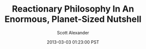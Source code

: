 ---
layout: podcast
title: "Reactionary Philosophy In An Enormous, Planet-Sized Nutshell"
author: Scott Alexander
description: https://slatestarcodex.com/2013/03/03/reactionary-philosophy-in-an-enormous-planet-sized-nutshell/
date: 2013-03-03 01:23:00 PST
length: 21815856
duration: 5454
guid: reactionary-philosophy-in-an-enormous-planet-sized-nutshell
---